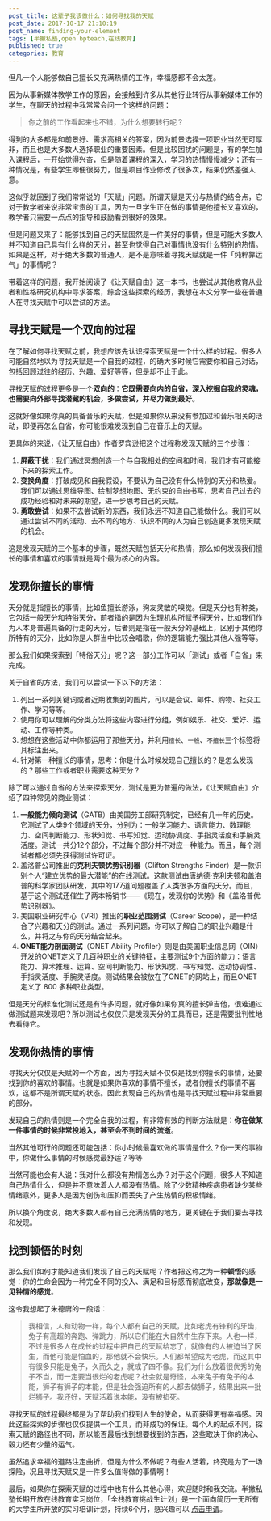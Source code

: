```yaml
---
post_title: 这辈子我该做什么：如何寻找我的天赋
post_date: 2017-10-17 21:10:19
post_name: finding-your-element
tags: [半撇私塾,open bpteach,在线教育]
published: true
categories: 教育
---
```


但凡一个人能够做自己擅长又充满热情的工作，幸福感都不会太差。

因为从事新媒体教学工作的原因，会接触到许多从其他行业转行从事新媒体工作的学生，在聊天的过程中我常常会问一个这样的问题：

> 你之前的工作看起来也不错，为什么想要转行呢？

得到的大多都是和前景好、需求高相关的答案，因为前景选择一项职业当然无可厚非，而且也是大多数人选择职业的重要因素。但是比较困扰的问题是，有的学生加入课程后，一开始觉得兴奋，但是随着课程的深入，学习的热情慢慢减少；还有一种情况是，有些学生即便很努力，但是项目作业修改了很多次，结果仍然差强人意。

这似乎就回到了我们常常说的「天赋」问题。所谓天赋是天分与热情的结合点，它对于教学者来说非常宝贵的工具，因为一旦学生正在做的事情是他擅长又喜欢的，教学者只需要一点点的指导和鼓励看到很好的效果。

但是问题又来了：能够找到自己的天赋固然是一件美好的事情，但是可能大多数人并不知道自己具有什么样的天分，甚至也觉得自己对事情也没有什么特别的热情。如果是这样，对于绝大多数的普通人，是不是意味着寻找天赋就是一件「纯粹靠运气」的事情呢？

带着这样的问题，我开始阅读了《让天赋自由》这一本书，也尝试从其他教育从业者和性格研究机构中寻求答案，综合这些探索的经历，我想在本文分享一些在普通人在寻找天赋中可以尝试的方法。

## 寻找天赋是一个双向的过程

在了解如何寻找天赋之前，我想应该先认识探索天赋是一个什么样的过程。很多人可能自然地以为寻找天赋是一个自我的过程，的确大多时候它需要你和自己对话，包括回顾过往的经历、兴趣、爱好等等，但是却不止于此。

寻找天赋的过程更多是一个**双向的**：**它既需要向内的自省，深入挖掘自我的灵魂，也需要向外部寻找潜藏的机会，多做尝试，并尽力做到最好**。

这就好像如果你真的具备音乐的天赋，但是如果你从来没有参加过和音乐相关的活动，即便再怎么自省，你可能很难发现到自己在音乐上的天赋。

更具体的来说，《让天赋自由》作者罗宾逊把这个过程称发现天赋的三个步骤：

1. **屏蔽干扰**：我们通过冥想创造一个与自我相处的空间和时间，我们才有可能接下来的探索工作。
2. **变换角度**：打破成见和自我假设，不要认为自己没有什么特别的天分和热爱。我们可以通过思维导图、绘制梦想地图、无约束的自由书写，思考自己过去的成功经验和对未来的期望，进一步思考自己的天赋。
3. **勇敢尝试**：如果不去尝试新的东西，我们永远不知道自己能做什么。我们可以通过尝试不同的活动、去不同的地方、认识不同的人为自己创造更多发现天赋的机会。

这是发现天赋的三个基本的步骤，既然天赋包括天分和热情，那么如何发现我们擅长的事情和喜欢的事情就是两个最为核心的内容。

## 发现你擅长的事情

天分就是指擅长的事情，比如鱼擅长游泳，狗友灵敏的嗅觉。但是天分也有种类，它包括一般天分和特俗天分，前者指的是因为生理机构所赋予得天分，比如我们作为人本身普遍具备的行走的天分，后者则是指在一般天分的基础上，区别于其他你所特有的天分，比如你是人群当中比较会唱歌，你的逻辑能力强比其他人强等等。

那么我们如果探索到「特俗天分」呢？这一部分工作可以「测试」或者「自省」来完成。

关于自省的方法，我们可以尝试一下以下的方法：

1. 列出一系列关键词或者近期收集到的图片，可以是会议、邮件、购物、社交工作、学习等等。
2. 使用你可以理解的分类方法将这些内容进行分组，例如娱乐、社交、爱好、运动、工作等种类。
3. 想想在这些活动中你都运用了那些天分，并利用`擅长`、`一般`、`不擅长`三个标签将其标注出来。
4. 针对第一种擅长的事情，思考：你是什么时候发现自己擅长的？是怎么发现的？那些工作或者职业需要这种天分？

除了可以通过自省的方法来探索天分，测试是更为普遍的做法，《让天赋自由》介绍了四种常见的商业测试：

1. **一般能力倾向测试**（GATB）由美国劳工部研究制定，已经有几十年的历史。它测试了人类9个领域的天分，分别为：一般学习能力、语言能力、数理能力、空间判断能力、形状知觉、书写知觉、运动协调度、手指灵活度和手腕灵活度。测试一共分12个部分，不过每个部分并不对应一种能力。而且，每个测试者都必须先获得测试许可证。
2. 盖洛普公司推出的**克利夫顿优势识别器**（Clifton Strengths Finder）是一款识别个人“建立优势的最大潜能”的在线测试。这款测试由唐纳德·克利夫顿和盖洛普的科学家团队研发，其中的177道问题覆盖了人类很多方面的天分。而且，基于这个测试还催生了两本畅销书——《现在，发现你的优势》和《盖洛普优势识别器》。
3. 美国职业研究中心（VRI）推出的**职业范围测试**（Career Scope），是一种结合了兴趣和天分的测试。通过一系列问题，你可以了解自己的职业兴趣是什么，并将之与你的天分结合起来。
4. **ONET能力剖面测试**（ONET Ability Profiler）则是由美国职业信息网（OIN）开发的ONET定义了几百种职业的关键特征，主要测试9个方面的能力：语言能力、算术推理、运算、空间判断能力、形状知觉、书写知觉、运动协调性、手指灵活度、手腕灵活度。测试结果会被放在了ONET的网站上，而且ONET定义了 800 多种职业类型。

但是天分的标准化测试还是有许多问题，就好像如果你真的擅长弹吉他，很难通过做测试题来发现吧？所以测试也仅仅只是发现天分的工具而已，还是需要批判性地去看待它。

## 发现你热情的事情

寻找天分仅仅是天赋的一个方面，因为寻找天赋不仅仅是找到你擅长的事情，还要找到你的喜欢的事情。也就是如果你喜欢的事情不擅长，或者你擅长的事情不喜欢，这都不是所谓天赋的状态。因此发现自己的热情也是寻找天赋过程中非常重要的部分。

发现自己的热情则是一个完全自我的过程，有非常有效的判断方法就是：**你在做某一件事情的时候非常投地入，甚至会不到时间的流逝**。

当然其他可行的问题还可能包括：你小时候最喜欢做的事情是什么？你一天的事物中，你做什么事情的时候感觉最舒适？等等

当然可能也会有人说：我对什么都没有热情怎么办？对于这个问题，很多人不知道自己热情什么，但是并不意味着人人都没有热情。除了少数精神疾病患者缺少某些情绪意外，更多人是因为创伤和压抑而丢失了产生热情的积极情绪。

所以换个角度说，绝大多数人都有自己充满热情的地方，更关键在于我们要去寻找和发现。

## 找到顿悟的时刻

那么我们如何才能知道我们发现了自己的天赋呢？作者把这称之为一种**顿悟**的感觉：你的生命会因为一种完全不同的投入、满足和目标感而彻底改变，**那就像是一见钟情的感觉**。

这令我想起了朱德庸的一段话：

> 我相信，人和动物一样，每个人都有自己的天赋，比如老虎有锋利的牙齿，兔子有高超的奔跑、弹跳力，所以它们能在大自然中生存下来。人也一样，不过是很多人在成长的过程中把自己的天赋给忘了，就像有的人被迫当了医生，而他可能是怕血的，那他就不会快乐。人们都希望成为老虎，而这其中有很多只能是兔子，久而久之，就成了四不像。我们为什么放着很优秀的兔子不当，而一定要当很烂的老虎呢？社会就是奇怪，本来兔子有兔子的本能，狮子有狮子的本能，但是社会强迫所有的人都去做狮子，结果出来一批烂狮子。我还好，天赋活着说本能，没有被掐死。

寻找天赋的过程最终都是为了帮助我们找到人生的使命，从而获得更有幸福感。因此这些探索的步骤也仅仅提供一个工具，而非成功的保证。每个人的起点不同，探索天赋的路径也不同，所以能否最后找到想要找到的东西，这些取决于你的决心、毅力还有少量的运气。

虽然追求幸福的道路注定曲折，但是为什么不做呢？有些人活着，终究是为了一场探险，况且寻找天赋又是一件多么值得做的事情啊！

最后，如果你在探索天赋的过程中也有什么其他心得，欢迎随时和我交流。半撇私塾长期开放在线教育实习岗位，「全栈教育挑战生计划」是一个面向简历一无所有的大学生所开放的实习培训计划，持续6个月，感兴趣可以 [点击申请](http://www.bpteach.com/join-us?utm_source=bpteach.com&utm_medium=referral&utm_campaign=fsec-bp&utm_term=element&utm_content=textlink)。
